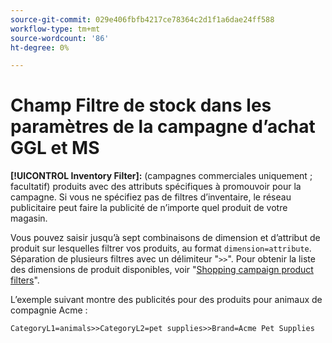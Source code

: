 ```yaml
---
source-git-commit: 029e406fbfb4217ce78364c2d1f1a6dae24ff588
workflow-type: tm+mt
source-wordcount: '86'
ht-degree: 0%

---
```

# Champ Filtre de stock dans les paramètres de la campagne d’achat GGL et MS

**[!UICONTROL Inventory Filter]:** (campagnes commerciales uniquement ; facultatif) produits avec des attributs spécifiques à promouvoir pour la campagne. Si vous ne spécifiez pas de filtres d’inventaire, le réseau publicitaire peut faire la publicité de n’importe quel produit de votre magasin.

Vous pouvez saisir jusqu’à sept combinaisons de dimension et d’attribut de produit sur lesquelles filtrer vos produits, au format `dimension=attribute`. Séparation de plusieurs filtres
avec un délimiteur &quot;`>>`&quot;. Pour obtenir la liste des dimensions de produit disponibles, voir &quot;[Shopping campaign product filters](/help/search-social-commerce/campaign-management/campaigns/shopping-campaign-product-filters.md)&quot;.

L’exemple suivant montre des publicités pour des produits pour animaux de compagnie Acme :

`CategoryL1=animals>>CategoryL2=pet supplies>>Brand=Acme Pet Supplies`
